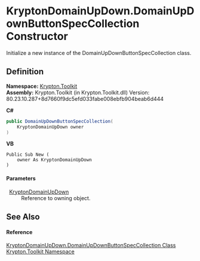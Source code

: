 # KryptonDomainUpDown.DomainUpDownButtonSpecCollection Constructor


Initialize a new instance of the DomainUpDownButtonSpecCollection class.



## Definition
**Namespace:** <a href="79d2eac2-21f4-54ff-7552-b20c33c30600.md">Krypton.Toolkit</a>  
**Assembly:** Krypton.Toolkit (in Krypton.Toolkit.dll) Version: 80.23.10.287+8d7660f9dc5efd033fabe008ebfb904beab6d444

**C#**
``` C#
public DomainUpDownButtonSpecCollection(
	KryptonDomainUpDown owner
)
```
**VB**
``` VB
Public Sub New ( 
	owner As KryptonDomainUpDown
)
```



#### Parameters
<dl><dt>  <a href="24aa0fe5-0782-ad49-0c73-9b2c5b1d2796.md">KryptonDomainUpDown</a></dt><dd>Reference to owning object.</dd></dl>

## See Also


#### Reference
<a href="1130b2b1-6546-9fa5-a959-fe1d1d32838c.md">KryptonDomainUpDown.DomainUpDownButtonSpecCollection Class</a>  
<a href="79d2eac2-21f4-54ff-7552-b20c33c30600.md">Krypton.Toolkit Namespace</a>  
